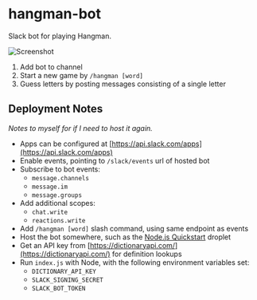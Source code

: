 # hangman-bot

Slack bot for playing Hangman.

![Screenshot](http://hangman.do.aoneill.com/image?word=cActUs&guesses=eiArUlfm&incorrectCount=6)

1. Add bot to channel
2. Start a new game by `/hangman [word]`
3. Guess letters by posting messages consisting of a single letter

## Deployment Notes

_Notes to myself for if I need to host it again._

* Apps can be configured at [https://api.slack.com/apps](https://api.slack.com/apps)
* Enable events, pointing to `/slack/events` url of hosted bot
* Subscribe to bot events:
  * `message.channels`
  * `message.im`
  * `message.groups`
* Add additional scopes:
  * `chat.write`
  * `reactions.write`
* Add `/hangman [word]` slash command, using same endpoint as events
* Host the bot somewhere, such as the [Node.js Quickstart](https://cloud.digitalocean.com/marketplace/5df3a5a374ec0f0d4d2c0085?i=0163e6) droplet
* Get an API key from [https://dictionaryapi.com/](https://dictionaryapi.com/) for definition lookups
* Run `index.js` with Node, with the following environment variables set:
  * `DICTIONARY_API_KEY`
  * `SLACK_SIGNING_SECRET`
  * `SLACK_BOT_TOKEN`
